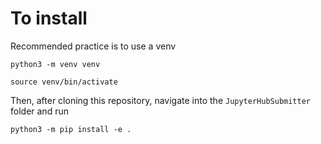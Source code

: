 # To install

Recommended practice is to use a venv
```
python3 -m venv venv
```
```
source venv/bin/activate
```
Then, after cloning this repository, navigate into the ```JupyterHubSubmitter``` folder and run
```
python3 -m pip install -e .
```
